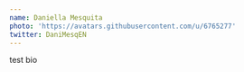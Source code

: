 ```yaml
---
name: Daniella Mesquita
photo: 'https://avatars.githubusercontent.com/u/6765277'
twitter: DaniMesqEN
---
```

test bio
